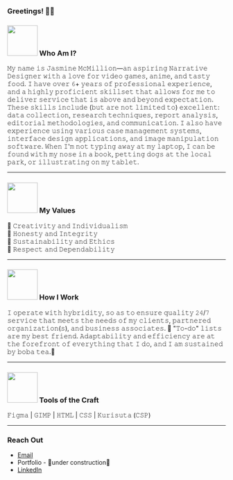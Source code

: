### Greetings! 👋🏾
### <img src="https://user-images.githubusercontent.com/120766467/208231612-76f98938-5e66-44fc-b546-0c07b586a6f0.png" width="70" height="70"/> Who Am I?
𝙼𝚢 𝚗𝚊𝚖𝚎 𝚒𝚜 𝙹𝚊𝚜𝚖𝚒𝚗𝚎 𝙼𝚌𝙼𝚒𝚕𝚕𝚒𝚘𝚗—𝚊𝚗 𝚊𝚜𝚙𝚒𝚛𝚒𝚗𝚐 𝙽𝚊𝚛𝚛𝚊𝚝𝚒𝚟𝚎 𝙳𝚎𝚜𝚒𝚐𝚗𝚎𝚛 𝚠𝚒𝚝𝚑 𝚊 𝚕𝚘𝚟𝚎 𝚏𝚘𝚛 𝚟𝚒𝚍𝚎𝚘 𝚐𝚊𝚖𝚎𝚜, 𝚊𝚗𝚒𝚖𝚎, 𝚊𝚗𝚍 𝚝𝚊𝚜𝚝𝚢 𝚏𝚘𝚘𝚍. 𝙸 𝚑𝚊𝚟𝚎 𝚘𝚟𝚎𝚛 𝟼+ 𝚢𝚎𝚊𝚛𝚜 𝚘𝚏 𝚙𝚛𝚘𝚏𝚎𝚜𝚜𝚒𝚘𝚗𝚊𝚕 𝚎𝚡𝚙𝚎𝚛𝚒𝚎𝚗𝚌𝚎, 𝚊𝚗𝚍 𝚊 𝚑𝚒𝚐𝚑𝚕𝚢 𝚙𝚛𝚘𝚏𝚒𝚌𝚒𝚎𝚗𝚝 𝚜𝚔𝚒𝚕𝚕𝚜𝚎𝚝 𝚝𝚑𝚊𝚝 𝚊𝚕𝚕𝚘𝚠𝚜 𝚏𝚘𝚛 𝚖𝚎 𝚝𝚘 𝚍𝚎𝚕𝚒𝚟𝚎𝚛 𝚜𝚎𝚛𝚟𝚒𝚌𝚎 𝚝𝚑𝚊𝚝 𝚒𝚜 𝚊𝚋𝚘𝚟𝚎 𝚊𝚗𝚍 𝚋𝚎𝚢𝚘𝚗𝚍 𝚎𝚡𝚙𝚎𝚌𝚝𝚊𝚝𝚒𝚘𝚗. 𝚃𝚑𝚎𝚜𝚎 𝚜𝚔𝚒𝚕𝚕𝚜 𝚒𝚗𝚌𝚕𝚞𝚍𝚎 (𝚋𝚞𝚝 𝚊𝚛𝚎 𝚗𝚘𝚝 𝚕𝚒𝚖𝚒𝚝𝚎𝚍 𝚝𝚘) 𝚎𝚡𝚌𝚎𝚕𝚕𝚎𝚗𝚝: 𝚍𝚊𝚝𝚊 𝚌𝚘𝚕𝚕𝚎𝚌𝚝𝚒𝚘𝚗, 𝚛𝚎𝚜𝚎𝚊𝚛𝚌𝚑 𝚝𝚎𝚌𝚑𝚗𝚒𝚚𝚞𝚎𝚜, 𝚛𝚎𝚙𝚘𝚛𝚝 𝚊𝚗𝚊𝚕𝚢𝚜𝚒𝚜, 𝚎𝚍𝚒𝚝𝚘𝚛𝚒𝚊𝚕 𝚖𝚎𝚝𝚑𝚘𝚍𝚘𝚕𝚘𝚐𝚒𝚎𝚜, 𝚊𝚗𝚍 𝚌𝚘𝚖𝚖𝚞𝚗𝚒𝚌𝚊𝚝𝚒𝚘𝚗. 𝙸 𝚊𝚕𝚜𝚘 𝚑𝚊𝚟𝚎 𝚎𝚡𝚙𝚎𝚛𝚒𝚎𝚗𝚌𝚎 𝚞𝚜𝚒𝚗𝚐 𝚟𝚊𝚛𝚒𝚘𝚞𝚜 𝚌𝚊𝚜𝚎 𝚖𝚊𝚗𝚊𝚐𝚎𝚖𝚎𝚗𝚝 𝚜𝚢𝚜𝚝𝚎𝚖𝚜, 𝚒𝚗𝚝𝚎𝚛𝚏𝚊𝚌𝚎 𝚍𝚎𝚜𝚒𝚐𝚗 𝚊𝚙𝚙𝚕𝚒𝚌𝚊𝚝𝚒𝚘𝚗𝚜, 𝚊𝚗𝚍 𝚒𝚖𝚊𝚐𝚎 𝚖𝚊𝚗𝚒𝚙𝚞𝚕𝚊𝚝𝚒𝚘𝚗 𝚜𝚘𝚏𝚝𝚠𝚊𝚛𝚎. 𝚆𝚑𝚎𝚗 𝙸'𝚖 𝚗𝚘𝚝 𝚝𝚢𝚙𝚒𝚗𝚐 𝚊𝚠𝚊𝚢 𝚊𝚝 𝚖𝚢 𝚕𝚊𝚙𝚝𝚘𝚙, 𝙸 𝚌𝚊𝚗 𝚋𝚎 𝚏𝚘𝚞𝚗𝚍 𝚠𝚒𝚝𝚑 𝚖𝚢 𝚗𝚘𝚜𝚎 𝚒𝚗 𝚊 𝚋𝚘𝚘𝚔, 𝚙𝚎𝚝𝚝𝚒𝚗𝚐 𝚍𝚘𝚐𝚜 𝚊𝚝 𝚝𝚑𝚎 𝚕𝚘𝚌𝚊𝚕 𝚙𝚊𝚛𝚔, 𝚘𝚛 𝚒𝚕𝚕𝚞𝚜𝚝𝚛𝚊𝚝𝚒𝚗𝚐 𝚘𝚗 𝚖𝚢 𝚝𝚊𝚋𝚕𝚎𝚝.
<hr>

### <img src="https://user-images.githubusercontent.com/120766467/208232097-8063bb3b-8f5f-4b5f-b4c5-ed952bdf6c75.png" width="70" height="70"/> My Values
🍓 𝙲𝚛𝚎𝚊𝚝𝚒𝚟𝚒𝚝𝚢 𝚊𝚗𝚍 𝙸𝚗𝚍𝚒𝚟𝚒𝚍𝚞𝚊𝚕𝚒𝚜𝚖
<br>🍓 𝙷𝚘𝚗𝚎𝚜𝚝𝚢 𝚊𝚗𝚍 𝙸𝚗𝚝𝚎𝚐𝚛𝚒𝚝𝚢
<br>🍓 𝚂𝚞𝚜𝚝𝚊𝚒𝚗𝚊𝚋𝚒𝚕𝚒𝚝𝚢 𝚊𝚗𝚍 𝙴𝚝𝚑𝚒𝚌𝚜
<br>🍓 𝚁𝚎𝚜𝚙𝚎𝚌𝚝 𝚊𝚗𝚍 𝙳𝚎𝚙𝚎𝚗𝚍𝚊𝚋𝚒𝚕𝚒𝚝𝚢
<hr>

### <img src="https://user-images.githubusercontent.com/120766467/208232332-38f38315-c1e8-4dc3-bf1b-64e0c0f363ae.png" width="70" height="70"/> How I Work
𝙸 𝚘𝚙𝚎𝚛𝚊𝚝𝚎 𝚠𝚒𝚝𝚑 𝚑𝚢𝚋𝚛𝚒𝚍𝚒𝚝𝚢, 𝚜𝚘 𝚊𝚜 𝚝𝚘 𝚎𝚗𝚜𝚞𝚛𝚎 𝚚𝚞𝚊𝚕𝚒𝚝𝚢 𝟸𝟺/𝟽 𝚜𝚎𝚛𝚟𝚒𝚌𝚎 𝚝𝚑𝚊𝚝 𝚖𝚎𝚎𝚝𝚜 𝚝𝚑𝚎 𝚗𝚎𝚎𝚍𝚜 𝚘𝚏 𝚖𝚢 𝚌𝚕𝚒𝚎𝚗𝚝𝚜, 𝚙𝚊𝚛𝚝𝚗𝚎𝚛𝚎𝚍 𝚘𝚛𝚐𝚊𝚗𝚒𝚣𝚊𝚝𝚒𝚘𝚗(𝚜), 𝚊𝚗𝚍 𝚋𝚞𝚜𝚒𝚗𝚎𝚜𝚜 𝚊𝚜𝚜𝚘𝚌𝚒𝚊𝚝𝚎𝚜. 💌 "𝚃𝚘-𝚍𝚘" 𝚕𝚒𝚜𝚝𝚜 𝚊𝚛𝚎 𝚖𝚢 𝚋𝚎𝚜𝚝 𝚏𝚛𝚒𝚎𝚗𝚍. 𝙰𝚍𝚊𝚙𝚝𝚊𝚋𝚒𝚕𝚒𝚝𝚢 𝚊𝚗𝚍 𝚎𝚏𝚏𝚒𝚌𝚒𝚎𝚗𝚌𝚢 𝚊𝚛𝚎 𝚊𝚝 𝚝𝚑𝚎 𝚏𝚘𝚛𝚎𝚏𝚛𝚘𝚗𝚝 𝚘𝚏 𝚎𝚟𝚎𝚛𝚢𝚝𝚑𝚒𝚗𝚐 𝚝𝚑𝚊𝚝 𝙸 𝚍𝚘, 𝚊𝚗𝚍 𝙸 𝚊𝚖 𝚜𝚞𝚜𝚝𝚊𝚒𝚗𝚎𝚍 𝚋𝚢 𝚋𝚘𝚋𝚊 𝚝𝚎𝚊.🧋
<hr>

### <img src="https://user-images.githubusercontent.com/120766467/208232870-66b32588-0f06-48a8-bef0-225cc10a4674.png" width="70" height="70"/> Tools of the Craft
𝙵𝚒𝚐𝚖𝚊 | 𝙶𝙸𝙼𝙿 | 𝙷𝚃𝙼𝙻 | 𝙲𝚂𝚂 | 𝙺𝚞𝚛𝚒𝚜𝚞𝚝𝚊 (𝙲𝚂𝙿)
<hr>

### Reach Out
* [Email](mailto:jasminemcmillion.biz@gmail.com?subject=[GitHub])
* Portfolio - 🚧under construction🚧
* [LinkedIn](https://www.linkedin.com/in/jasmine-mcmillion-59662b174/) 
